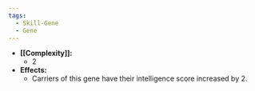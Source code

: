 ```yaml
---
tags:
  - Skill-Gene
  - Gene
---
```

- **[[Complexity]]:**
	- 2
- **Effects:**
	- Carriers of this gene have their intelligence score increased by 2.